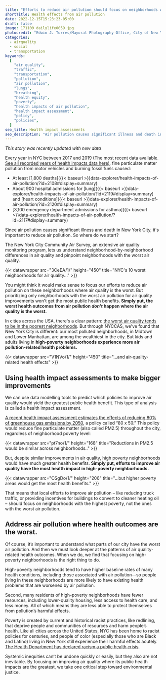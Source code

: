 ```yaml
---
title: "Efforts to reduce air pollution should focus on neighborhoods with the worst health impacts"
shortTitle: Health effects from air pollution
date: 2022-12-15T15:23:23-05:00
draft: false
image: 171109_dailylife0059.jpg
photocredit: "Edwin J. Torres/Mayoral Photography Office, City of New York"
categories:
  - airquality
  - social
  - transportation
keywords:
  [
    "air quality",
    "traffic",
    "transportation",
    "pollution",
    "air pollution",
    "lungs",
    "breathing",
    "health equity",
    "poverty",
    "health impacts of air pollution",
    "health impact assessment",
    "policy",
    "policies",
  ]
seo_title: Health impact assessments
seo_description: "Air pollution causes significant illness and death in New York City. To improve health, where should we start?"
---
```


_This story was recently updated with new data_

Every year in NYC between 2017 and 2019 (The most recent data available. <a href="http://localhost:1313/dev-prod/data-explorer/health-impacts-of-air-pollution/?id=2108#display=summary">See all recorded years of health impacts data here)</a>, fine particulate matter pollution from motor vehicles and burning fossil fuels caused:

- At least [1,800 deaths]({{< baseurl >}}data-explorer/health-impacts-of-air-pollution/?id=2108#display=summary)
- About 900 hospital admissions for [lung]({{< baseurl >}}data-explorer/health-impacts-of-air-pollution/?id=2119#display=summary) and [heart conditions]({{< baseurl >}}data-explorer/health-impacts-of-air-pollution/?id=2120#display=summary)
- [3,100 emergency department admissions for asthma]({{< baseurl >}}data-explorer/health-impacts-of-air-pollution/?id=2117#display=summary)

Since air pollution causes significant illness and death in New York City, it's important to reduce air pollution. So where do we start?

The New York City Community Air Survey, an extensive air quality monitoring program, lets us understand neighborhood-by-neighborhood differences in air quality and pinpoint neighborhoods with the worst air quality.

{{< datawrapper src="3CeEA/1/" height="450" title="NYC's 10 worst neighborhoods for air quality..." >}}

You might think it would make sense to focus our efforts to reduce air pollution on these neighborhoods where air quality is the worst. But prioritizing only neighborhoods with the worst air pollution for air quality improvements won't get the most public health benefits. **Simply put, the worst health outcomes from air pollution _don't_ happen where the air quality is the worst.**

In cities across the USA, there's a clear pattern: [the worst air quality tends to be in the poorest neighborhoods](https://pubmed.ncbi.nlm.nih.gov/24076625/). But through NYCCAS, we've found that New York City is different: our most polluted neighborhoods, in Midtown and Lower Manhattan, are among the wealthiest in the city. But kids and adults living in **high-poverty neighborhoods experience more air pollution-related health problems.**

{{< datawrapper src="V1NVo/1/" height="450" title="...and air-quality-related health effects" >}}

## Using health impact assessments to make bigger improvements

We can use data modelling tools to predict which policies to improve air quality would yield the greatest public health benefit. This type of analysis is called a health impact assessment.

[A recent health impact assessment estimates the effects of reducing 80% of greenhouse gas emissions by 2050](https://pubs.acs.org/doi/full/10.1021/acs.est.0c00694), a policy called “80 x 50.” This policy would reduce fine particulate matter (also called PM2.5) throughout the city, regardless of neighborhood poverty level:

{{< datawrapper src="pt7no/1/" height="168" title="Reductions in PM2.5 would be similar across neighborhoods.." >}}

But, despite similar improvements in air quality, high poverty neighborhoods would have much greater health benefits. **Simply put, efforts to improve air quality have the most health impact in high-poverty neighborhoods.**

{{< datawrapper src="OSgDo/1/" height="206" title="...but higher poverty areas would get the most health benefits." >}}

That means that local efforts to improve air pollution – like reducing truck traffic, or providing incentives for buildings to convert to cleaner heating oil – should focus on neighborhoods with the highest poverty, not the ones with the worst air pollution.

## Address air pollution where health outcomes are the worst.

Of course, it’s important to understand what parts of our city have the worst air pollution. And then we must look deeper at the patterns of air quality-related health outcomes. When we do, we find that focusing on high-poverty neighborhoods is the right thing to do.

High-poverty neighborhoods tend to have higher baseline rates of many health conditions, including those associated with air pollution—so people living in these neighborhoods are more likely to have existing health problems that are worsened by air pollution.

Second, many residents of high-poverty neighborhoods have fewer resources, including lower-quality housing, less access to health care, and less money. All of which means they are less able to protect themselves from pollution’s harmful effects.

Poverty is created by current and historical racist practices, like redlining, that deprive people and communities of resources and harm people’s health. Like all cities across the United States, NYC has been home to racist policies for centuries, and people of color (especially those who are Black and Latino) living in New York still experience their harmful effects acutely. [The Health Department has declared racism a public health crisis](https://www.nyc.gov/site/doh/about/press/pr2021/board-of-health-declares-racism-public-health-crisis.page).

Systemic inequities can’t be undone quickly or easily, but they also are not inevitable. By focusing on improving air quality where its public health impacts are the greatest, we take one critical step toward environmental justice.
